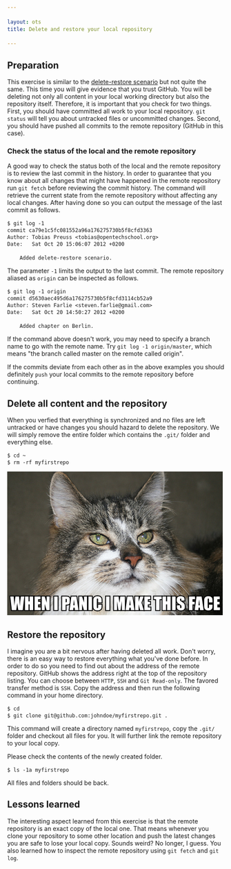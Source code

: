 ```yaml
---

layout: ots
title: Delete and restore your local repository

---
```


## Preparation

This exercise is similar to the [delete-restore scenario](delete-restore.html) but not quite the same. This time you will give evidence that you trust GitHub. You will be deleting not only all content in your local working directory but also the repository itself. Therefore, it is important that you check for two things. First, you should have committed all work to your local repository. `git status` will tell you about untracked files or uncommitted changes. Second, you should have pushed all commits to the remote repository (GitHub in this case).

### Check the status of the local and the remote repository

A good way to check the status both of the local and the remote repository is to review the last commit in the history. In order to guarantee that you know about all changes that might have happened in the remote repository run `git fetch` before reviewing the commit history. The command will retrieve the current state from the remote repository without affecting any local changes. After having done so you can output the message of the last commit as follows.

    $ git log -1
    commit ca79e1c5fc081552a96a176275730b5f8cfd3363
    Author: Tobias Preuss <tobias@opentechschool.org>
    Date:   Sat Oct 20 15:06:07 2012 +0200

        Added delete-restore scenario.

The parameter `-1` limits the output to the last commit. The remote repository aliased as `origin` can be inspected as follows.

    $ git log -1 origin
    commit d5630aec495d6a176275730b5f8cfd3114cb52a9
    Author: Steven Farlie <steven.farlie@gmail.com>
    Date:   Sat Oct 20 14:50:27 2012 +0200

        Added chapter on Berlin.

If the command above doesn't work, you may need to specify a branch name to go with the remote name. Try `git log -1 origin/master`, which means "the branch called master on the remote called origin".

If the commits deviate from each other as in the above examples you should definitely `push` your local commits to the remote repository before continuing.

## Delete all content and the repository

When you verfied that everything is synchronized and no files are left untracked or have changes you should hazard to delete the repository. We will simply remove the entire folder which contains the `.git/` folder and everything else.

    $ cd ~
    $ rm -rf myfirstrepo

![Relaxed looking cat stating: When I panic I make this face](../images/panic_cat.jpg)

## Restore the repository

I imagine you are a bit nervous after having deleted all work. Don't worry, there is an easy way to restore everything what you've done before. In order to do so you need to find out about the address of the remote repository. GitHub shows the address right at the top of the repository listing. You can choose between `HTTP`, `SSH` and `Git Read-only`. The favored transfer method is `SSH`. Copy the address and then run the following command in your home directory.

    $ cd
    $ git clone git@github.com:johndoe/myfirstrepo.git .

This command will create a directory named `myfirstrepo`, copy the `.git/` folder and checkout all files for you. It will further link the remote repository to your local copy.

Please check the contents of the newly created folder.

    $ ls -1a myfirstrepo

All files and folders should be back.

## Lessons learned

The interesting aspect learned from this exercise is that the remote repository is an exact copy of the local one. That means whenever you clone your repository to some other location and push the latest changes you are safe to lose your local copy. Sounds weird? No longer, I guess. You also learned how to inspect the remote repository using `git fetch` and `git log`.

